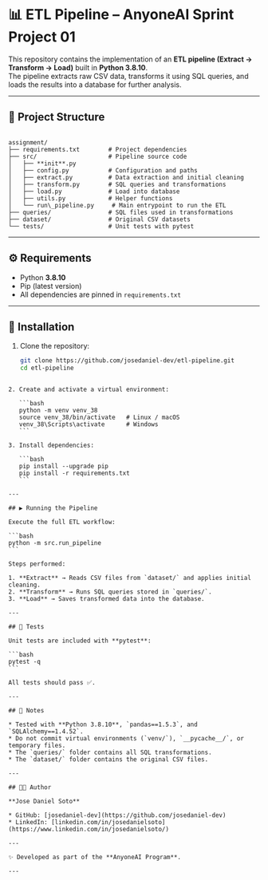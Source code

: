 # 📊 ETL Pipeline – AnyoneAI Sprint Project 01

This repository contains the implementation of an **ETL pipeline (Extract → Transform → Load)** built in **Python 3.8.10**.  
The pipeline extracts raw CSV data, transforms it using SQL queries, and loads the results into a database for further analysis.  

---

## 📂 Project Structure
```

assignment/
├── requirements.txt        # Project dependencies
├── src/                    # Pipeline source code
│   ├── **init**.py
│   ├── config.py           # Configuration and paths
│   ├── extract.py          # Data extraction and initial cleaning
│   ├── transform.py        # SQL queries and transformations
│   ├── load.py             # Load into database
│   ├── utils.py            # Helper functions
│   └── run\_pipeline.py     # Main entrypoint to run the ETL
├── queries/                # SQL files used in transformations
├── dataset/                # Original CSV datasets
└── tests/                  # Unit tests with pytest

````

---

## ⚙️ Requirements
- Python **3.8.10**  
- Pip (latest version)  
- All dependencies are pinned in `requirements.txt`  

---

## 🚀 Installation
1. Clone the repository:
   ```bash
   git clone https://github.com/josedaniel-dev/etl-pipeline.git
   cd etl-pipeline
````

2. Create and activate a virtual environment:

   ```bash
   python -m venv venv_38
   source venv_38/bin/activate   # Linux / macOS
   venv_38\Scripts\activate      # Windows
   ```

3. Install dependencies:

   ```bash
   pip install --upgrade pip
   pip install -r requirements.txt
   ```

---

## ▶️ Running the Pipeline

Execute the full ETL workflow:

```bash
python -m src.run_pipeline
```

Steps performed:

1. **Extract** → Reads CSV files from `dataset/` and applies initial cleaning.
2. **Transform** → Runs SQL queries stored in `queries/`.
3. **Load** → Saves transformed data into the database.

---

## 🧪 Tests

Unit tests are included with **pytest**:

```bash
pytest -q
```

All tests should pass ✅.

---

## 📌 Notes

* Tested with **Python 3.8.10**, `pandas==1.5.3`, and `SQLAlchemy==1.4.52`.
* Do not commit virtual environments (`venv/`), `__pycache__/`, or temporary files.
* The `queries/` folder contains all SQL transformations.
* The `dataset/` folder contains the original CSV files.

---

## 👨‍💻 Author

**Jose Daniel Soto**

* GitHub: [josedaniel-dev](https://github.com/josedaniel-dev)
* LinkedIn: [linkedin.com/in/josedanielsoto](https://www.linkedin.com/in/josedanielsoto/)

---

✨ Developed as part of the **AnyoneAI Program**.

---